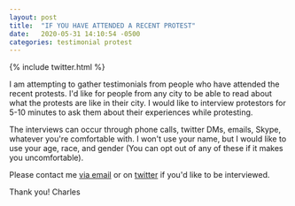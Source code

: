 ```yaml
---
layout: post
title:  "IF YOU HAVE ATTENDED A RECENT PROTEST"
date:   2020-05-31 14:10:54 -0500
categories: testimonial protest
---
```

{% include twitter.html %}

I am attempting to gather testimonials from people who have attended the recent protests. I'd like for people from any city to be able to read about what the protests are like in their city. I would like to interview protestors for 5-10 minutes to ask them about their experiences while protesting.

The interviews can occur through phone calls, twitter DMs, emails, Skype, whatever you're comfortable with. I won't use your name, but I would like to use your age, race, and gender (You can opt out of any of these if it makes you uncomfortable). 

Please contact me [via email](mailto:charlesaverill20@gmail.com?subject=[GitHub]%20Contribute) or on [twitter](https://www.twitter.com/caverill_) if you'd like to be interviewed.

Thank you!
Charles
